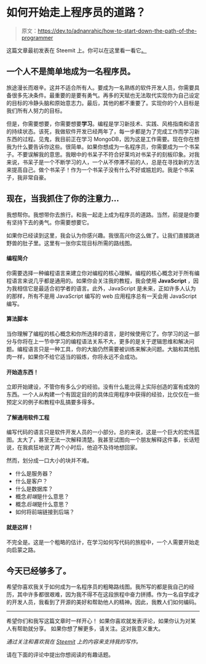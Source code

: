 # 如何开始走上程序员的道路？

> 原文：<https://dev.to/adnanrahic/how-to-start-down-the-path-of-the-programmer>

这篇文章最初发表在 Steemit 上。你可以在这里看一看它[。](https://steemit.com/programming/@adnanrahic/how-to-start-down-the-path-of-the-programmer)

## 一个人不是简单地成为一名程序员。

旅途漫长而艰辛。这并不适合所有人。要成为一名熟练的软件开发人员，你需要具备很多先决条件。最重要的是要有勇气。再多的天赋也无法取代实现你为自己设定的目标的冷静头脑和原始意志力。最后，其他的都不重要了。实现你的个人目标是我们所有人努力的目标。

但是，你需要想要，你需要想要**学习**。编程是学习新技术、实践、风格指南和语言的持续状态。该死，我做软件开发已经两年了，每一步都是为了完成工作而学习新东西的过程。见鬼，我目前正在学习 MongoDB，因为这是工作需要。现在你在想我为什么要告诉你这些。很简单。如果你想成为一名程序员，你需要成为一个书呆子。不要误解我的意思。我眼中的书呆子不符合好莱坞对书呆子的刻板印象。对我来说，书呆子是一个不断学习的人，一个从不停滞不前的人，总是在寻找新的方法来提高自己。做个书呆子！作为一个书呆子没有什么不好或尴尬的。我是个书呆子，我非常自豪。

## 现在，当我抓住了你的注意力...

我想帮你。我想带你去旅行。和我一起走上成为程序员的道路。当然，前提是你要有坚持下去的勇气。你需要想要它。

如果你已经读到这里，我会认为你感兴趣。我很高兴你这么做了。让我们直接跳进野兽的肚子里。这里有一张你实现目标所需的路线图。

#### 编程简介

你需要选择一种编程语言来建立你对编程的核心理解。编程的核心概念对于所有编程语言来说几乎都是通用的。如果你会关注我的教程，我会使用 **JavaScript** ，因为我相信它是最适合初学者的语言。此外，JavaScript 是未来，正如许多人认为的那样，所有不是用 JavaScript 编写的 web 应用程序总有一天会用 JavaScript 编写。

#### 算法脚本

当你理解了编程的核心概念和你所选择的语言，是时候使用它了。你学习的这一部分与你将在上一节中学习的编程语法关系不大，更多的是关于逻辑思维和解决问题。编程语言只是一种工具，你的大脑仍然需要被训练来解决问题。大脑和其他肌肉一样，如果你不给它适当的锻炼，你将永远不会成功。

#### 开始造东西！

立即开始建设，不管你有多么少的经验。没有什么能比得上实际创造的富有成效的东西。一个人从构建一个有固定目的的具体应用程序中获得的经验，比仅仅在一些预定义的例子和教程中乱搞要多得多。

#### 了解通用软件工程

编写代码的语言只是软件开发人员的一小部分。总的来说，这是一个巨大的宏伟蓝图。太大了，甚至无法一次解释清楚。我甚至试图向一个朋友解释这件事，长话短说，在我疯狂地说了两个小时后，他迫不及待地想回家。

然而，划分成一口大小的块并不难。

*   什么是服务器？
*   什么是客户？
*   什么是数据库？
*   概念*前端*是什么意思？
*   概念*后端*是什么意思？
*   如何将前端链接到后端？

#### 就是这样！

不完全是。这是一个粗略的估计，在学习如何写代码的旅程中，一个人需要开始走向启蒙之路。

## 今天已经够多了。

希望你喜欢我关于如何成为一名程序员的粗略路线图。我所写的都是我自己的经历，其中许多都很艰难，因为我不得不在这段旅程中奋力拼搏。作为一名自学成才的开发人员，我看到了开源的美好和帮助他人的精神。因此，我教人们如何编码。

* * *

希望你们和我写这篇文章时一样开心！
如果你喜欢就发表评论，如果你认为对某人有帮助就分享。
如果你想了解更多，请关注。这对我意义重大。

*通过关注和喜欢我在 [Steemit](https://steemit.com/@adnanrahic) 上的内容来支持我的写作。*

请在下面的评论中提出你想阅读的有趣话题。